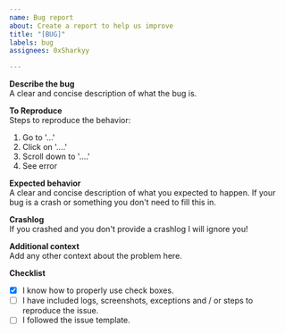 ```yaml
---
name: Bug report
about: Create a report to help us improve
title: "[BUG]"
labels: bug
assignees: 0xSharkyy

---
```


**Describe the bug**  
A clear and concise description of what the bug is.

**To Reproduce**  
Steps to reproduce the behavior:
1. Go to '...'
2. Click on '....'
3. Scroll down to '....'
4. See error

**Expected behavior**  
A clear and concise description of what you expected to happen. If your bug is a crash or something you don't need to fill this in.

**Crashlog**  
If you crashed and you don't provide a crashlog I will ignore you!

**Additional context**  
Add any other context about the problem here.

**Checklist**
- [x] I know how to properly use check boxes.
- [ ] I have included logs, screenshots, exceptions and / or steps to reproduce the issue.
- [ ] I followed the issue template.
